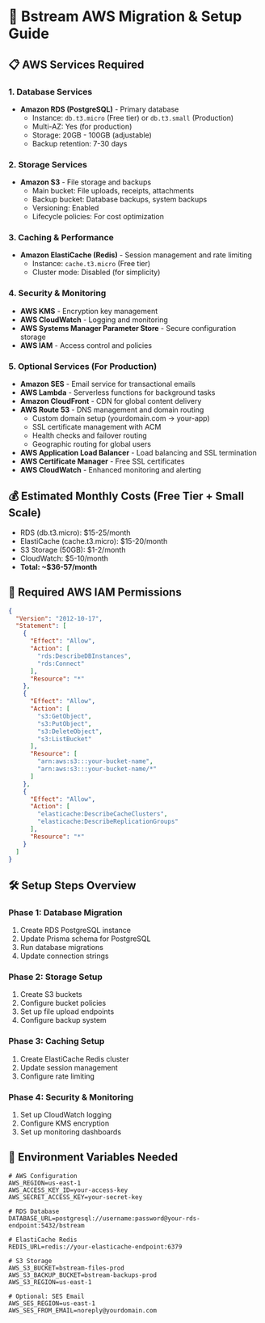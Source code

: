 # 🚀 Bstream AWS Migration & Setup Guide

## 📋 AWS Services Required

### 1. **Database Services**
- **Amazon RDS (PostgreSQL)** - Primary database
  - Instance: `db.t3.micro` (Free tier) or `db.t3.small` (Production)
  - Multi-AZ: Yes (for production)
  - Storage: 20GB - 100GB (adjustable)
  - Backup retention: 7-30 days

### 2. **Storage Services**
- **Amazon S3** - File storage and backups
  - Main bucket: File uploads, receipts, attachments
  - Backup bucket: Database backups, system backups
  - Versioning: Enabled
  - Lifecycle policies: For cost optimization

### 3. **Caching & Performance**
- **Amazon ElastiCache (Redis)** - Session management and rate limiting
  - Instance: `cache.t3.micro` (Free tier)
  - Cluster mode: Disabled (for simplicity)

### 4. **Security & Monitoring**
- **AWS KMS** - Encryption key management
- **AWS CloudWatch** - Logging and monitoring
- **AWS Systems Manager Parameter Store** - Secure configuration storage
- **AWS IAM** - Access control and policies

### 5. **Optional Services (For Production)**
- **Amazon SES** - Email service for transactional emails
- **AWS Lambda** - Serverless functions for background tasks
- **Amazon CloudFront** - CDN for global content delivery
- **AWS Route 53** - DNS management and domain routing
  - Custom domain setup (yourdomain.com → your-app)
  - SSL certificate management with ACM
  - Health checks and failover routing
  - Geographic routing for global users
- **AWS Application Load Balancer** - Load balancing and SSL termination
- **AWS Certificate Manager** - Free SSL certificates
- **AWS CloudWatch** - Enhanced monitoring and alerting

## 💰 Estimated Monthly Costs (Free Tier + Small Scale)
- RDS (db.t3.micro): $15-25/month
- ElastiCache (cache.t3.micro): $15-20/month
- S3 Storage (50GB): $1-2/month
- CloudWatch: $5-10/month
- **Total: ~$36-57/month**

## 🔐 Required AWS IAM Permissions

```json
{
  "Version": "2012-10-17",
  "Statement": [
    {
      "Effect": "Allow",
      "Action": [
        "rds:DescribeDBInstances",
        "rds:Connect"
      ],
      "Resource": "*"
    },
    {
      "Effect": "Allow",
      "Action": [
        "s3:GetObject",
        "s3:PutObject",
        "s3:DeleteObject",
        "s3:ListBucket"
      ],
      "Resource": [
        "arn:aws:s3:::your-bucket-name",
        "arn:aws:s3:::your-bucket-name/*"
      ]
    },
    {
      "Effect": "Allow",
      "Action": [
        "elasticache:DescribeCacheClusters",
        "elasticache:DescribeReplicationGroups"
      ],
      "Resource": "*"
    }
  ]
}
```

## 🛠️ Setup Steps Overview

### Phase 1: Database Migration
1. Create RDS PostgreSQL instance
2. Update Prisma schema for PostgreSQL
3. Run database migrations
4. Update connection strings

### Phase 2: Storage Setup
1. Create S3 buckets
2. Configure bucket policies
3. Set up file upload endpoints
4. Configure backup system

### Phase 3: Caching Setup
1. Create ElastiCache Redis cluster
2. Update session management
3. Configure rate limiting

### Phase 4: Security & Monitoring
1. Set up CloudWatch logging
2. Configure KMS encryption
3. Set up monitoring dashboards

## 🔧 Environment Variables Needed

```env
# AWS Configuration
AWS_REGION=us-east-1
AWS_ACCESS_KEY_ID=your-access-key
AWS_SECRET_ACCESS_KEY=your-secret-key

# RDS Database
DATABASE_URL=postgresql://username:password@your-rds-endpoint:5432/bstream

# ElastiCache Redis
REDIS_URL=redis://your-elasticache-endpoint:6379

# S3 Storage
AWS_S3_BUCKET=bstream-files-prod
AWS_S3_BACKUP_BUCKET=bstream-backups-prod
AWS_S3_REGION=us-east-1

# Optional: SES Email
AWS_SES_REGION=us-east-1
AWS_SES_FROM_EMAIL=noreply@yourdomain.com
```
